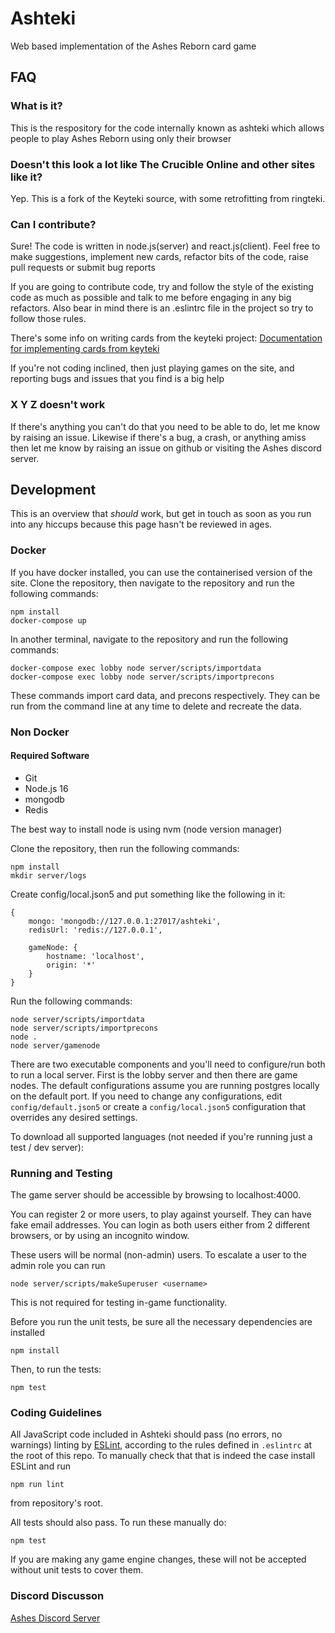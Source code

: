 # Ashteki

Web based implementation of the Ashes Reborn card game

## FAQ

### What is it?

This is the respository for the code internally known as ashteki which allows people to play Ashes Reborn using only their browser

### Doesn't this look a lot like The Crucible Online and other sites like it?

Yep. This is a fork of the Keyteki source, with some retrofitting from ringteki.

### Can I contribute?

Sure! The code is written in node.js(server) and react.js(client). Feel free to make suggestions, implement new cards, refactor bits of the code, raise pull requests or submit bug reports

If you are going to contribute code, try and follow the style of the existing code as much as possible and talk to me before engaging in any big refactors. Also bear in mind there is an .eslintrc file in the project so try to follow those rules.

There's some info on writing cards from the keyteki project:
[Documentation for implementing cards from keyteki](https://github.com/keyteki/keyteki/blob/master/docs/implementing-cards.md)

If you're not coding inclined, then just playing games on the site, and reporting bugs and issues that you find is a big help

### X Y Z doesn't work

If there's anything you can't do that you need to be able to do, let me know by raising an issue. Likewise if there's a bug, a crash, or anything amiss then let me know by raising an issue on github or visiting the Ashes discord server.

## Development

This is an overview that *should* work, but get in touch as soon as you run into any hiccups because this page hasn't be reviewed in ages.

### Docker

If you have docker installed, you can use the containerised version of the site.
Clone the repository, then navigate to the repository and run the following commands:

```
npm install
docker-compose up
```

In another terminal, navigate to the repository and run the following commands:

```
docker-compose exec lobby node server/scripts/importdata
docker-compose exec lobby node server/scripts/importprecons
```
These commands import card data, and precons respectively. They can be run from the command line at any time to delete and recreate the data.

### Non Docker

#### Required Software

-   Git
-   Node.js 16
-   mongodb
-   Redis

The best way to install node is using nvm (node version manager)

Clone the repository, then run the following commands:

```
npm install
mkdir server/logs
```

Create config/local.json5 and put something like the following in it:

```
{
    mongo: 'mongodb://127.0.0.1:27017/ashteki',
    redisUrl: 'redis://127.0.0.1',

    gameNode: {
        hostname: 'localhost',
        origin: '*'
    }
}
```

Run the following commands:

```
node server/scripts/importdata
node server/scripts/importprecons
node .
node server/gamenode
```

There are two executable components and you'll need to configure/run both to run a local server. First is the lobby server and then there are game nodes. The default configurations assume you are running postgres locally on the default port. If you need to change any configurations, edit `config/default.json5` or create a `config/local.json5` configuration that overrides any desired settings.

To download all supported languages (not needed if you're running just a test / dev server):

### Running and Testing

The game server should be accessible by browsing to localhost:4000.

You can register 2 or more users, to play against yourself.
They can have fake email addresses.
You can login as both users either from 2 different browsers, or by
using an incognito window.

These users will be normal (non-admin) users. To escalate a user to
the admin role you can run
```
node server/scripts/makeSuperuser <username>
```

This is not required for testing in-game functionality.

Before you run the unit tests, be sure all the necessary dependencies are installed

```
npm install
```

Then, to run the tests:

```
npm test
```

### Coding Guidelines

All JavaScript code included in Ashteki should pass (no errors, no warnings)
linting by [ESLint](http://eslint.org/), according to the rules defined in
`.eslintrc` at the root of this repo. To manually check that that is indeed the
case install ESLint and run

```
npm run lint
```

from repository's root.

All tests should also pass. To run these manually do:

```
npm test
```

If you are making any game engine changes, these will not be accepted without unit tests to cover them.

### Discord Discusson

[Ashes Discord Server](https://discord.gg/UU5bduq)

